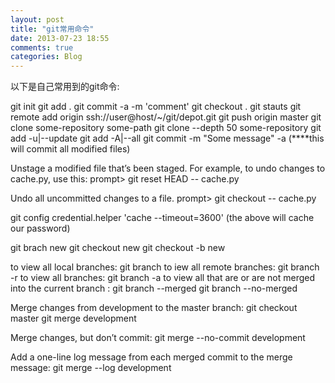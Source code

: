 ```yaml
---
layout: post
title: "git常用命令"
date: 2013-07-23 18:55
comments: true
categories: Blog
---
```

以下是自己常用到的git命令:

git init
git add .
git commit -a -m 'comment'
git checkout .
git stauts
git remote add origin ssh://user@host/~/git/depot.git
git push origin master
git clone some-repository some-path
git clone --depth 50 some-repository
git add -u|--update
git add -A|--all
git commit -m "Some message" -a                 (****this will commit all modified files)

Unstage a modified file that’s been staged.
For example, to undo changes to cache.py, use this:
prompt> git reset HEAD -- cache.py

Undo all uncommitted changes to a file.
prompt> git checkout -- cache.py

git config credential.helper 'cache --timeout=3600'
(the above will cache our password)

git brach new
git checkout new
git checkout -b new

to view all local branches:
git branch
to iew all remote branches:
git branch -r
to view all branches:
git branch -a
to view all that are or are not merged into the current branch :
git branch --merged
git branch --no-merged

Merge changes from development to the master branch:
git checkout master
git merge development

Merge changes, but don’t commit:
git merge --no-commit development

Add a one-line log message from each merged commit to the merge message:
git merge --log development

















